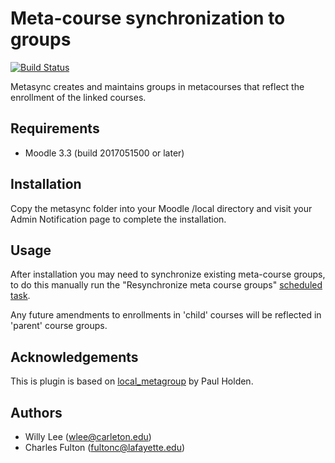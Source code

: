 Meta-course synchronization to groups
=========================================

[![Build Status](https://api.travis-ci.org/LafColITS/moodle-local_metasync.png)](https://api.travis-ci.org/LafColITS/moodle-local_metasync)

Metasync creates and maintains groups in metacourses that reflect the enrollment of the linked courses.

Requirements
------------
- Moodle 3.3 (build 2017051500 or later)

Installation
------------
Copy the metasync folder into your Moodle /local directory and visit your Admin Notification page to complete the installation.

Usage
-----
After installation you may need to synchronize existing meta-course groups, to do this manually run the "Resynchronize meta course groups" [scheduled task](https://docs.moodle.org/32/en/Scheduled_tasks).

Any future amendments to enrollments in 'child' courses will be reflected in 'parent' course groups.

## Acknowledgements

This is plugin is based on [local_metagroup]( https://github.com/paulholden/moodle-local_metagroups) by Paul Holden.

Authors
------

- Willy Lee (wlee@carleton.edu)
- Charles Fulton (fultonc@lafayette.edu)